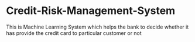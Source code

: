 # Credit-Risk-Management-System
This is Machine Learning System which helps the bank to decide whether it has provide the credit card to particular customer or not
